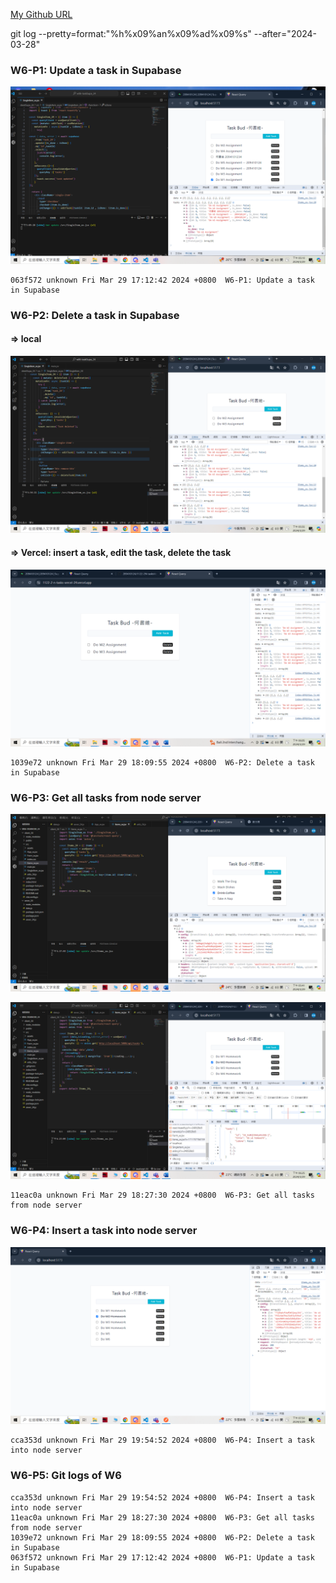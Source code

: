 [My Github URL](https://github.com/209410124/1122-wp2-2N-24.git)

git log --pretty=format:"%h%x09%an%x09%ad%x09%s" --after="2024-03-28"

### W6-P1: Update a task in Supabase
 
![](w6-p1.png)
 ```
 063f572 unknown Fri Mar 29 17:12:42 2024 +0800  W6-P1: Update a task in Supabase
 ```

 ### W6-P2: Delete a task in Supabase
 
#### => local
 
![](w6-p2-1.png)
 
#### => Vercel: insert a task, edit the task, delete the task
 
![](w6-p2-2.png)

```
1039e72 unknown Fri Mar 29 18:09:55 2024 +0800  W6-P2: Delete a task in Supabase
```
### W6-P3: Get all tasks from node server
 
![](w6-p3-1.png)
 
![](w6-p3-2.png)
 ```
 11eac0a unknown Fri Mar 29 18:27:30 2024 +0800  W6-P3: Get all tasks from node server
 ```

 ### W6-P4: Insert a task into node server
 
![](w6-p4.png)

```
cca353d unknown Fri Mar 29 19:54:52 2024 +0800  W6-P4: Insert a task into node server
```
### W6-P5: Git logs of W6

```
cca353d unknown Fri Mar 29 19:54:52 2024 +0800  W6-P4: Insert a task into node server
11eac0a unknown Fri Mar 29 18:27:30 2024 +0800  W6-P3: Get all tasks from node server
1039e72 unknown Fri Mar 29 18:09:55 2024 +0800  W6-P2: Delete a task in Supabase
063f572 unknown Fri Mar 29 17:12:42 2024 +0800  W6-P1: Update a task in Supabase


```